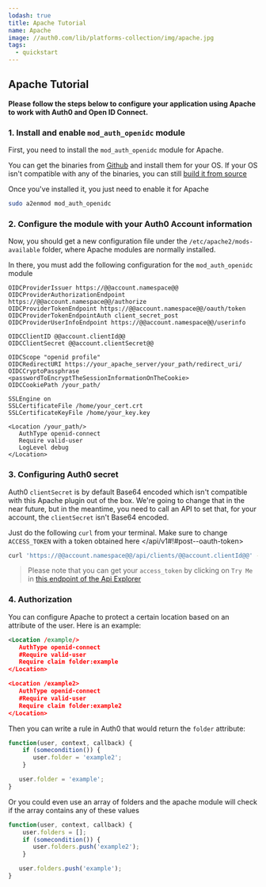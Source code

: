 ```yaml
---
lodash: true
title: Apache Tutorial
name: Apache
image: //auth0.com/lib/platforms-collection/img/apache.jpg
tags:
  - quickstart
---
```


## Apache Tutorial

**Please follow the steps below to configure your application using Apache to work with Auth0 and Open ID Connect.**

### 1. Install and enable `mod_auth_openidc` module

First, you need to install the `mod_auth_openidc` module for Apache.

You can get the binaries from [Github](https://github.com/pingidentity/mod_auth_openidc/releases) and install them for your OS. If your OS isn't compatible with any of the binaries, you can still [build it from source](https://github.com/pingidentity/mod_auth_openidc/blob/master/INSTALL)

Once you've installed it, you just need to enable it for Apache

```bash
sudo a2enmod mod_auth_openidc
```

### 2. Configure the module with your Auth0 Account information

Now, you should get a new configuration file under the `/etc/apache2/mods-available` folder, where Apache modules are normally installed.

In there, you must add the following configuration for the `mod_auth_openidc` module

```
OIDCProviderIssuer https://@@account.namespace@@
OIDCProviderAuthorizationEndpoint https://@@account.namespace@@/authorize
OIDCProviderTokenEndpoint https://@@account.namespace@@/oauth/token
OIDCProviderTokenEndpointAuth client_secret_post
OIDCProviderUserInfoEndpoint https://@@account.namespace@@/userinfo

OIDCClientID @@account.clientId@@
OIDCClientSecret @@account.clientSecret@@

OIDCScope "openid profile"
OIDCRedirectURI https://your_apache_server/your_path/redirect_uri/
OIDCCryptoPassphrase <passwordToEncryptTheSessionInformationOnTheCookie>
OIDCCookiePath /your_path/

SSLEngine on
SSLCertificateFile /home/your_cert.crt
SSLCertificateKeyFile /home/your_key.key

<Location /your_path/>
   AuthType openid-connect
   Require valid-user
   LogLevel debug
</Location>
```

### 3. Configuring Auth0 secret

Auth0 `clientSecret` is by default Base64 encoded which isn't compatible with this Apache plugin out of the box. We're going to change that in the near future, but in the meantime, you need to call an API to set that, for your account, the `clientSecret` isn't Base64 encoded.

Just do the following `curl` from your terminal. Make sure to change `ACCESS_TOKEN` with a token obtained here </api/v1#!#post--oauth-token>

```bash
curl 'https://@@account.namespace@@/api/clients/@@account.clientId@@' -X PUT -H 'authorization: Bearer ACCESS_TOKEN' -H 'content-type: application/json' --data-binary $'{ "jwtConfiguration": {"lifetimeInSeconds": "36000", "secretNotEncoded": true  }}'
```

> Please note that you can get your `access_token` by clicking on `Try Me` in [this endpoint of the Api Explorer](/api/v1#!#post--oauth-token)

### 4. Authorization

You can configure Apache to protect a certain location based on an attribute of the user. Here is an example:

```xml
<Location /example/>
   AuthType openid-connect
   #Require valid-user
   Require claim folder:example
</Location>

<Location /example2>
   AuthType openid-connect
   #Require valid-user
   Require claim folder:example2
</Location>
```

Then you can write a rule in Auth0 that would return the `folder` attribute:

```js
function(user, context, callback) {
    if (somecondition()) {
       user.folder = 'example2';
    }

   user.folder = 'example';
}
```

Or you could even use an array of folders and the apache module will check if the array contains any of these values

```js
function(user, context, callback) {
    user.folders = [];
    if (somecondition()) {
       user.folders.push('example2');
    }

   user.folders.push('example');
}
```
